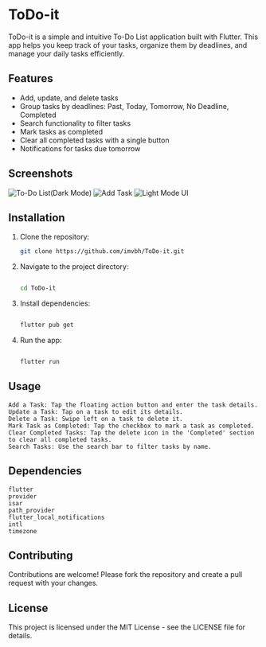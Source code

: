 # ToDo-it

ToDo-it is a simple and intuitive To-Do List application built with Flutter. This app helps you keep track of your tasks, organize them by deadlines, and manage your daily tasks efficiently.

## Features

- Add, update, and delete tasks
- Group tasks by deadlines: Past, Today, Tomorrow, No Deadline, Completed
- Search functionality to filter tasks
- Mark tasks as completed
- Clear all completed tasks with a single button
- Notifications for tasks due tomorrow

## Screenshots

![To-Do List(Dark Mode)](screenshots/todo_list.png)
![Add Task](screenshots/add_task.png)
![Light Mode UI](screenshots/notification.png)

## Installation

1. Clone the repository:
   ```bash
   git clone https://github.com/imvbh/ToDo-it.git
2. Navigate to the project directory:

    ```bash

    cd ToDo-it

3. Install dependencies:

    ```bash

    flutter pub get

4. Run the app:

    ```bash

    flutter run

## Usage

    Add a Task: Tap the floating action button and enter the task details.
    Update a Task: Tap on a task to edit its details.
    Delete a Task: Swipe left on a task to delete it.
    Mark Task as Completed: Tap the checkbox to mark a task as completed.
    Clear Completed Tasks: Tap the delete icon in the 'Completed' section to clear all completed tasks.
    Search Tasks: Use the search bar to filter tasks by name.

## Dependencies

    flutter
    provider
    isar
    path_provider
    flutter_local_notifications
    intl
    timezone

## Contributing

Contributions are welcome! Please fork the repository and create a pull request with your changes.
## License

This project is licensed under the MIT License - see the LICENSE file for details.
